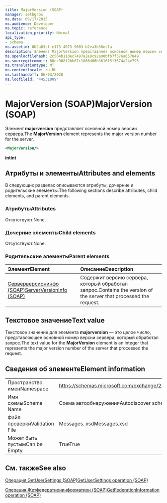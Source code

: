 ```yaml
---
title: MajorVersion (SOAP)
manager: sethgros
ms.date: 09/17/2015
ms.audience: Developer
ms.topic: reference
localization_priority: Normal
api_type:
- schema
ms.assetid: 0b2a83cf-e173-4073-9603-b2ea3b36ec1a
description: Элемент MajorVersion представляет основной номер версии сервера.
ms.openlocfilehash: 2c564b110ec7497a2e9c92a00bfb7f376a657849
ms.sourcegitcommit: 88ec988f2bb67c1866d06b361615f3674a24e795
ms.translationtype: MT
ms.contentlocale: ru-RU
ms.lasthandoff: 06/03/2020
ms.locfileid: "44531009"
---
```

# <a name="majorversion-soap"></a><span data-ttu-id="bef9c-103">MajorVersion (SOAP)</span><span class="sxs-lookup"><span data-stu-id="bef9c-103">MajorVersion (SOAP)</span></span>

<span data-ttu-id="bef9c-104">Элемент **majorversion** представляет основной номер версии сервера.</span><span class="sxs-lookup"><span data-stu-id="bef9c-104">The **MajorVersion** element represents the major version number for the server.</span></span> 
  
```XML
<MajorVersion/>
```

 <span data-ttu-id="bef9c-105">**int**</span><span class="sxs-lookup"><span data-stu-id="bef9c-105">**int**</span></span>
## <a name="attributes-and-elements"></a><span data-ttu-id="bef9c-106">Атрибуты и элементы</span><span class="sxs-lookup"><span data-stu-id="bef9c-106">Attributes and elements</span></span>

<span data-ttu-id="bef9c-107">В следующих разделах описываются атрибуты, дочерние и родительские элементы.</span><span class="sxs-lookup"><span data-stu-id="bef9c-107">The following sections describe attributes, child elements, and parent elements.</span></span>
  
### <a name="attributes"></a><span data-ttu-id="bef9c-108">Атрибуты</span><span class="sxs-lookup"><span data-stu-id="bef9c-108">Attributes</span></span>

<span data-ttu-id="bef9c-109">Отсутствуют.</span><span class="sxs-lookup"><span data-stu-id="bef9c-109">None.</span></span>
  
### <a name="child-elements"></a><span data-ttu-id="bef9c-110">Дочерние элементы</span><span class="sxs-lookup"><span data-stu-id="bef9c-110">Child elements</span></span>

<span data-ttu-id="bef9c-111">Отсутствуют.</span><span class="sxs-lookup"><span data-stu-id="bef9c-111">None.</span></span>
  
### <a name="parent-elements"></a><span data-ttu-id="bef9c-112">Родительские элементы</span><span class="sxs-lookup"><span data-stu-id="bef9c-112">Parent elements</span></span>

|<span data-ttu-id="bef9c-113">**Элемент**</span><span class="sxs-lookup"><span data-stu-id="bef9c-113">**Element**</span></span>|<span data-ttu-id="bef9c-114">**Описание**</span><span class="sxs-lookup"><span data-stu-id="bef9c-114">**Description**</span></span>|
|:-----|:-----|
|[<span data-ttu-id="bef9c-115">Серверверсионинфо (SOAP)</span><span class="sxs-lookup"><span data-stu-id="bef9c-115">ServerVersionInfo (SOAP)</span></span>](serverversioninfo-soap.md) <br/> |<span data-ttu-id="bef9c-116">Содержит версию сервера, который обработал запрос.</span><span class="sxs-lookup"><span data-stu-id="bef9c-116">Contains the version of the server that processed the request.</span></span>  <br/> |
   
## <a name="text-value"></a><span data-ttu-id="bef9c-117">Текстовое значение</span><span class="sxs-lookup"><span data-stu-id="bef9c-117">Text value</span></span>

<span data-ttu-id="bef9c-118">Текстовое значение для элемента **majorversion** — это целое число, представляющее основной номер версии сервера, который обработал запрос.</span><span class="sxs-lookup"><span data-stu-id="bef9c-118">The text value for the **MajorVersion** element is an integer that represents the major version number of the server that processed the request.</span></span> 
  
## <a name="element-information"></a><span data-ttu-id="bef9c-119">Сведения об элементе</span><span class="sxs-lookup"><span data-stu-id="bef9c-119">Element information</span></span>

|||
|:-----|:-----|
|<span data-ttu-id="bef9c-120">Пространство имен</span><span class="sxs-lookup"><span data-stu-id="bef9c-120">Namespace</span></span>  <br/> |https://schemas.microsoft.com/exchange/2010/Autodiscover  <br/> |
|<span data-ttu-id="bef9c-121">Имя схемы</span><span class="sxs-lookup"><span data-stu-id="bef9c-121">Schema Name</span></span>  <br/> |<span data-ttu-id="bef9c-122">Схема автообнаружения</span><span class="sxs-lookup"><span data-stu-id="bef9c-122">Autodiscover schema</span></span>  <br/> |
|<span data-ttu-id="bef9c-123">Файл проверки</span><span class="sxs-lookup"><span data-stu-id="bef9c-123">Validation File</span></span>  <br/> |<span data-ttu-id="bef9c-124">Messages. xsd</span><span class="sxs-lookup"><span data-stu-id="bef9c-124">Messages.xsd</span></span>  <br/> |
|<span data-ttu-id="bef9c-125">Может быть пустым</span><span class="sxs-lookup"><span data-stu-id="bef9c-125">Can be Empty</span></span>  <br/> |<span data-ttu-id="bef9c-126">True</span><span class="sxs-lookup"><span data-stu-id="bef9c-126">True</span></span>  <br/> |
   
## <a name="see-also"></a><span data-ttu-id="bef9c-127">См. также</span><span class="sxs-lookup"><span data-stu-id="bef9c-127">See also</span></span>



[<span data-ttu-id="bef9c-128">Операция GetUserSettings (SOAP)</span><span class="sxs-lookup"><span data-stu-id="bef9c-128">GetUserSettings operation (SOAP)</span></span>](getusersettings-operation-soap.md)
  
[<span data-ttu-id="bef9c-129">Операция Жетфедератионинформатион (SOAP)</span><span class="sxs-lookup"><span data-stu-id="bef9c-129">GetFederationInformation operation (SOAP)</span></span>](getfederationinformation-operation-soap.md)

